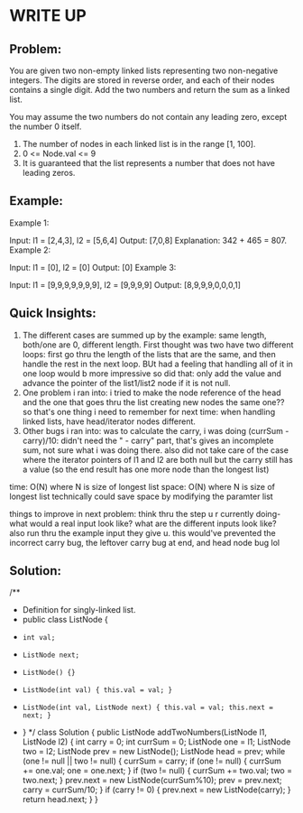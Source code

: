 #  WRITE UP

## Problem: 
You are given two non-empty linked lists representing two non-negative integers. The digits are stored in reverse order, and each of their nodes contains a single digit. Add the two numbers and return the sum as a linked list.

You may assume the two numbers do not contain any leading zero, except the number 0 itself.

1. The number of nodes in each linked list is in the range [1, 100].
2. 0 <= Node.val <= 9
3. It is guaranteed that the list represents a number that does not have leading zeros.

## Example:

Example 1:

Input: l1 = [2,4,3], l2 = [5,6,4]
Output: [7,0,8]
Explanation: 342 + 465 = 807.
Example 2:

Input: l1 = [0], l2 = [0]
Output: [0]
Example 3:

Input: l1 = [9,9,9,9,9,9,9], l2 = [9,9,9,9]
Output: [8,9,9,9,0,0,0,1]

## Quick Insights:
1. The different cases are summed up by the example: same length, both/one are 0, different length. First thought was two have two different loops: first go thru the length of the lists that are the same, and then handle the rest in the next loop. BUt had a feeling that handling all of it in one loop would b more impressive so did that: only add the value and advance the pointer of the list1/list2 node if it is not null.
2. One problem i ran into: i tried to make the node reference of the head and the one that goes thru the list creating new nodes the same one?? so that's one thing i need to remember for next time: when handling linked lists, have head/iterator nodes different.
3. Other bugs i ran into: was to calculate the carry, i was doing (currSum - carry)/10: didn't need the " - carry" part, that's gives an incomplete sum, not sure what i was doing there. also did not take care of the case where the iterator pointers of l1 and l2 are both null but the carry still has a value (so the end result has one more node than the longest list)

time: O(N) where N is size of longest list
space: O(N) where N is size of longest list technically could save space by modifying the paramter list

things to improve in next problem: think thru the step u r currently doing- what would a real input look like? what are the different inputs look like? also run thru the example input they give u. this would've prevented the incorrect carry bug, the leftover carry bug at end, and head node bug lol 

## Solution:

/**
 * Definition for singly-linked list.
 * public class ListNode {
 *     int val;
 *     ListNode next;
 *     ListNode() {}
 *     ListNode(int val) { this.val = val; }
 *     ListNode(int val, ListNode next) { this.val = val; this.next = next; }
 * }
 */
class Solution {
    public ListNode addTwoNumbers(ListNode l1, ListNode l2) {
        int carry = 0;
        int currSum = 0;
        ListNode one = l1;
        ListNode two = l2;
        ListNode prev = new ListNode();
        ListNode head = prev;
        while (one != null || two != null) {
            currSum = carry;
            if (one != null) {
                currSum += one.val;
                one = one.next;
            }
            if (two != null) {
                currSum += two.val;
                two = two.next;
            }
            prev.next = new ListNode(currSum%10);
            prev = prev.next;
            carry = currSum/10;
        }
        if (carry != 0) {
            prev.next = new ListNode(carry);
        }
        return head.next;
    }
}

